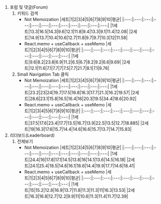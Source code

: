 
1. 포럼 및 댓글(Forum)
    1. 키워드 검색
        - Not Memoization
            |세트|1|2|3|4|5|6|7|8|9|10|평균|
            |:---:|:---:|:---:|:---:|:---:|:---:|:---:|:---:|:---:|:---:|:---:|:---:|
            |1세트|13.3|16.5|14.3|9.6|12.1|11.8|9.4|13.3|9.1|11.4|12.08|
            |2세트|14.9|13.7|10.4|10.6|12.7|11.8|9.7|9.7|10.3|12|11.58|
        - React.memo + useCallback + useMemo
            |세트|1|2|3|4|5|6|7|8|9|10|평균|
            |:---:|:---:|:---:|:---:|:---:|:---:|:---:|:---:|:---:|:---:|:---:|:---:|
            |1세트|9.6|8.2|23.8|6.9|11.2|6.5|6.7|8.2|9.2|6.6|9.69|
            |2세트|12.1|11.6|7.1|7.7|7|7.5|7.7|21.7|8.1|7.1|9.76|
    1. Small Navigation Tab 클릭
        - Not Memoization
            |세트|1|2|3|4|5|6|7|8|9|10|평균|
            |:---:|:---:|:---:|:---:|:---:|:---:|:---:|:---:|:---:|:---:|:---:|:---:|
            |1세트|23.2|23|24|19.7|17.5|16.8|16.3|17.7|21.3|16.2|19.57|
            |2세트|28.6|23.1|15.8|16.5|16.4|16|20.3|19.5|34.4|18.6|20.92|
        - React.memo + useCallback + useMemo
            |세트|1|2|3|4|5|6|7|8|9|10|평균|
            |:---:|:---:|:---:|:---:|:---:|:---:|:---:|:---:|:---:|:---:|:---:|:---:|
            |1세트|37.5|17.6|23.4|17.7|13.5|16.7|13.9|22.5|13.5|12.7|18.885|
            |2세트|19|16.3|17.6|15.7|14.4|14.6|16.6|15.7|13.7|14.7|15.83|
1. 리더보드(Leaderboard)
    1. 전체보기
        - Not Memoization
            |세트|1|2|3|4|5|6|7|8|9|10|평균|
            |:---:|:---:|:---:|:---:|:---:|:---:|:---:|:---:|:---:|:---:|:---:|:---:|
            |1세트|24.4|16|17.8|17.1|14.5|13.8|16|14.1|13.6|14.5|16.18|
            |2세트|24.1|25.4|18.5|14.8|16.1|18.6|14.4|19.9|17.7|14.6|18.41|
        - React.memo + useCallback + useMemo
            |세트|1|2|3|4|5|6|7|8|9|10|평균|
            |:---:|:---:|:---:|:---:|:---:|:---:|:---:|:---:|:---:|:---:|:---:|:---:|
            |1세트|15|15.2|12.8|16.9|13.7|11.8|11.3|11.3|11|16.3|13.53|
            |2세트|16.3|16.8|12.7|12.2|9.9|11|10.6|11.3|11.4|11.7|12.39|
